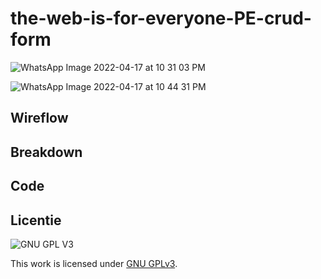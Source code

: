 # the-web-is-for-everyone-PE-crud-form
![WhatsApp Image 2022-04-17 at 10 31 03 PM](https://user-images.githubusercontent.com/90189815/163731173-b49422ed-074a-4ec7-87ae-9ec7df0ddf4b.jpeg)


![WhatsApp Image 2022-04-17 at 10 44 31 PM](https://user-images.githubusercontent.com/90189815/163731494-0d3e692b-1bac-4a0e-afec-2ba6dd78de81.jpeg)

## Wireflow
<!-- Toon hier de Wirefllow -->

## Breakdown
<!-- Toon hier de Breakdown met de pseudo code en de verschillende lagen van Progressive enhancement -->

## Code
<!-- Toon hier de verschillende technieken die je gebruikt en hoe je dit met de CSS cascade en/of JS feature detect hebt gecodeerd -->
<!-- documenteer het onderzoek met de browser ondersteuning in de WIKI van de leertaak -->


## Licentie

![GNU GPL V3](https://www.gnu.org/graphics/gplv3-127x51.png)

This work is licensed under [GNU GPLv3](./LICENSE).
